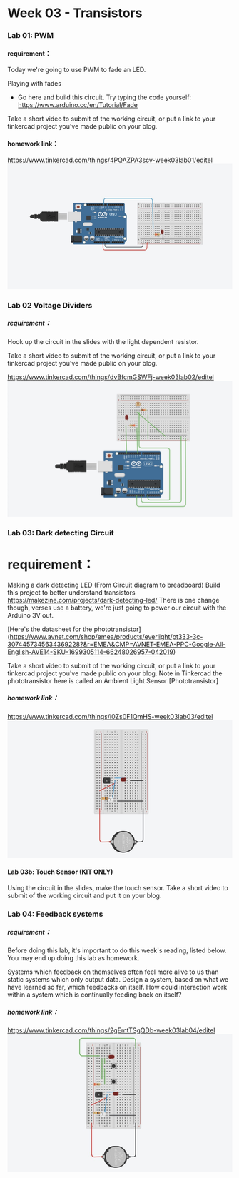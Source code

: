 # Week 03 - Transistors

### Lab 01: PWM

#### requirement：
Today we're going to use PWM to fade an LED.

Playing with fades

- Go here and build this circuit. Try typing the code yourself: https://www.arduino.cc/en/Tutorial/Fade

Take a short video to submit of the working circuit, or put a link to your tinkercad project you've made public on your blog.

#### homework link：
https://www.tinkercad.com/things/4PQAZPA3scv-week03lab01/editel
![image](https://github.com/mylin04202/img/blob/main/W03L01.jpg)

### Lab 02 Voltage Dividers

##### requirement：
Hook up the circuit in the slides with the light dependent resistor. 

Take a short video to submit of the working circuit, or put a link to your tinkercad project you've made public on your blog.

https://www.tinkercad.com/things/dvBfcmGSWFj-week03lab02/editel
![image](https://github.com/mylin04202/img/blob/main/W03L02.jpg)

### Lab 03: Dark detecting Circuit

# requirement：
Making a dark detecting LED (From Circuit diagram to breadboard) Build this project to better understand transistors https://makezine.com/projects/dark-detecting-led/ There is one change though, verses use a battery, we're just going to power our circuit with the Arduino 3V out.

[Here's the datasheet for the phototransistor] (https://www.avnet.com/shop/emea/products/everlight/pt333-3c-3074457345634369228?&r=EMEA&CMP=AVNET-EMEA-PPC-Google-All-English-AVE14-SKU-1699305114-66248026957-042019)

Take a short video to submit of the working circuit, or put a link to your tinkercad project you've made public on your blog. Note in Tinkercad the phototransistor here is called an Ambient Light Sensor [Phototransistor]


##### homework link：
https://www.tinkercad.com/things/i0Zs0F1QmHS-week03lab03/editel
![image](https://github.com/mylin04202/img/blob/main/W03L03.jpg)

#### Lab 03b: Touch Sensor (KIT ONLY) 

Using the circuit in the slides, make the touch sensor.
Take a short video to submit of the working circuit and put it on your blog. 



### Lab 04: Feedback systems

##### requirement：
Before doing this lab, it's important to do this week's reading, listed below. You may end up doing this lab as homework.

Systems which feedback on themselves often feel more alive to us than static systems which only output data. Design a system, based on what we have learned so far, which feedbacks on itself. How could interaction work within a system which is continually feeding back on itself?

##### homework link：
https://www.tinkercad.com/things/2gEmtTSgQDb-week03lab04/editel
![image](https://github.com/mylin04202/img/blob/main/W03L04.jpg)
